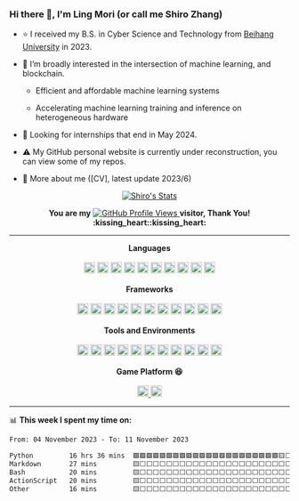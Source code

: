 ### Hi there 👋, I'm Ling Mori (or call me Shiro Zhang)

- :star: I received my B.S. in Cyber Science and Technology from [Beihang University](https://www.buaa.edu.cn/) in 2023.

- :thinking: I’m broadly interested in the intersection of machine learning, and blockchain.

  - Efficient and affordable machine learning systems

  - Accelerating machine learning training and inference on heterogeneous hardware

- :seedling: Looking for internships that end in May 2024.

- :warning: My GitHub personal website is currently under reconstruction, you can view some of my repos.

- 💬 More about me ([CV], latest update 2023/6)

<!--
**lingMori/lingMori** is a ✨ _special_ ✨ repository because its `README.md` (this file) appears on your GitHub profile.

Here are some ideas to get you started:

- 🔭 I’m currently working on ...
- 🌱 I’m currently learning ...
- 👯 I’m looking to collaborate on ...
- 🤔 I’m looking for help with ...
- 💬 Ask me about ...
- 📫 How to reach me: ...
- 😄 Pronouns: ...
- ⚡ Fun fact: ...
-->

<div align="center">
    <p>
        <a href="https://github.com/lingMori" class="rich-diff-level-one">
            <img src="https://github-readme-stats.vercel.app/api?username=lingMori&count_private=true&show_icons=true&theme=tokyonight"
                alt="Shiro's Stats">
        </a>
    </p>
</div>

<div align="center">
    <p>
        <a><strong>You are my</strong></a>
        <a href="https://github.com/lingMori" class="rich-diff-level-one">
            <img src="https://profile-counter.glitch.me/lingMori/count.svg" alt="GitHub Profile Views">
        </a>
        <a><strong>visitor, Thank You! :kissing_heart::kissing_heart:</strong></a>
    </p>
</div>



---

<div align="center">
    <strong>Languages</strong><br><br>
    <code><img height="20" src="https://img.shields.io/badge/C%2B%2B-00599C?style=for-the-badge&logo=c%2B%2B&logoColor=white" alt="C++" title="C++"></code>
    <code><img height="20" src="https://img.shields.io/badge/Python-FFD43B?style=for-the-badge&logo=python&logoColor=blue" alt="Python" title="Python"></code>
    <code><img height="20" src="https://img.shields.io/badge/Markdown-000000?style=for-the-badge&logo=markdown&logoColor=white" alt="Markdown" title="Markdown"></code>
    <code><img height="20" src="https://img.shields.io/badge/LaTeX-47A141?style=for-the-badge&logo=LaTeX&logoColor=white" alt="LaTex" title="LaTex"></code>
    <code><img height="20" src="https://img.shields.io/badge/c-%23A8B9CC?style=for-the-badge&logo=c&logoColor=white" alt="C" title="C"></code>
    <code><img height="20" src="https://img.shields.io/badge/go-00ADD8?style=for-the-badge&logo=go&logoColor=white" alt="go" title="go"></code>
    <code><img height="20" src="https://img.shields.io/badge/solidity-008FC7?style=for-the-badge&logo=solidity&logoColor=white" alt="solidity" title="solidity"></code>
    <code><img height="20" src="https://img.shields.io/badge/javascript-F7DF1E?style=for-the-badge&logo=javascript&logoColor=black" alt="javascript" title="javascript"></code>
    <code><img height="20" src="https://img.shields.io/badge/react-white?style=for-the-badge&logo=react&logoColor=blue" alt="react" title="react"></code>
    <code><img height="20" src="https://img.shields.io/badge/graphql-E10098?style=for-the-badge&logo=graphql&logoColor=black" alt="graphql" title="graphql"></code>
    <br><br><strong>Frameworks</strong><br><br>
    <code><img height="20" src="https://img.shields.io/badge/PyTorch-EE4C2C?style=for-the-badge&logo=PyTorch&logoColor=white" alt="Pytorch" title="Pytorch"></code>
    <code><img height="20" src="https://img.shields.io/badge/Numpy-777BB4?style=for-the-badge&logo=numpy&logoColor=white" alt="Numpy" title="Numpy"></code>
    <code><img height="20" src="https://img.shields.io/badge/Qt-41CD52?style=for-the-badge&logo=qt&logoColor=white" alt="Qt" title="Qt"></code>
    <code><img height="20" src="https://img.shields.io/badge/Unity-100000?style=for-the-badge&logo=unity&logoColor=white" alt="Unity" title="Unity"></code>
    <code><img height="20" src="https://img.shields.io/badge/matlab-fa5103?style=for-the-badge&logo=MATLAB&logoColor=white" alt="Matlab" title="Matlab"></code>
    <code><img height="20" src="https://img.shields.io/badge/next.js-000000?style=for-the-badge&logo=nextdotjs&logoColor=white" alt="nextdotjs" title="nextdotjs"></code>
    <code><img height="20" src="https://img.shields.io/badge/tailwindcss-06B6D4?style=for-the-badge&logo=tailwindcss&logoColor=black" alt="tailwindcss" title="tailwindcss"></code>
    <code><img height="20" src="https://img.shields.io/badge/vue.js-4FC08D?style=for-the-badge&logo=vuedotjs&logoColor=black" alt="vuedotjs" title="vuedotjs"></code>
    <code><img height="20" src="https://img.shields.io/badge/mysql-4479A1?style=for-the-badge&logo=mysql&logoColor=white" alt="mysql" title="mysql"></code>
    <code><img height="20" src="https://img.shields.io/badge/ethereum-3C3C3D?style=for-the-badge&logo=ethereum&logoColor=white" alt="ethereum" title="ethereum"></code>
    <code><img height="20" src="https://img.shields.io/badge/ipfs-65C2CB?style=for-the-badge&logo=ipfs&logoColor=black" alt="ipfs" title="ipfs"></code>
    <br><br><strong>Tools and Environments</strong><br><br>
    <code><img height="20" src="https://img.shields.io/badge/GIT-E44C30?style=for-the-badge&logo=git&logoColor=white" alt="Git" title="Git"></code>
    <code><img height="20" src="https://img.shields.io/badge/Visual_Studio_Code-0078D4?style=for-the-badge&logo=visual%20studio%20code&logoColor=white" alt="VSCode" title="VSCode"></code>
    <code><img height="20" src="https://img.shields.io/badge/conda-342B029.svg?&style=for-the-badge&logo=anaconda&logoColor=white" alt="conda" title="conda"></code>
    <code><img height="20" src="https://img.shields.io/badge/Docker-2CA5E0?style=for-the-badge&logo=docker&logoColor=white" alt="docker" title="docker"></code>
    <code><img height="20" src="https://img.shields.io/badge/tmux-1BB91F?style=for-the-badge&logo=tmux&logoColor=white" alt="tmux" title="tmux"></code>
    <code><img height="20" src="https://img.shields.io/badge/CMake-064F8C?style=for-the-badge&logo=cmake&logoColor=white" alt="cmake" title="cmake"></code>
    <code><img height="20" src="https://img.shields.io/badge/Ubuntu-E95420?style=for-the-badge&logo=ubuntu&logoColor=white" alt="ubuntu" title="ubuntu"></code>
    <code><img height="20" src="https://img.shields.io/badge/Linux-FCC624?style=for-the-badge&logo=linux&logoColor=black" alt="Linux" title="Linux"></code>
    <code><img height="20" src="https://img.shields.io/badge/Windows-0078D6?style=for-the-badge&logo=windows&logoColor=white" alt="Win" title="Win"></code>
    <code><img height="20" src="https://img.shields.io/badge/kalilinux-557C94?style=for-the-badge&logo=kalilinux&logoColor=black" alt="kalilinux" title="kalilinux"></code>
    <code><img height="20" src="https://img.shields.io/badge/centos-262577?style=for-the-badge&logo=centos&logoColor=white" alt="centos" title="centos"></code>
    <br><br><strong>Game Platform 😆</strong><br><br>
    <a href="https://steamcommunity.com/id/shirozhang/">
        <code><img height="20" src="https://img.shields.io/badge/Steam-000000?style=for-the-badge&logo=steam&logoColor=white" alt="Steam" title="Steam"></code>
    </a>
    <code><img height="20" src="https://img.shields.io/badge/Epic%20Games-313131?style=for-the-badge&logo=Epic%20Games&logoColor=white" alt="Epic" title="Epic"></code>
</div>

---

:bar_chart: **This week I spent my time on:**

<!--START_SECTION:waka-->

```txt
From: 04 November 2023 - To: 11 November 2023

Python         16 hrs 36 mins  🟩🟩🟩🟩🟩🟩🟩🟩🟩🟩🟩🟩🟩🟩🟩🟩🟩🟩🟩🟩🟩🟩🟨⬜⬜   89.14 %
Markdown       27 mins         🟨⬜⬜⬜⬜⬜⬜⬜⬜⬜⬜⬜⬜⬜⬜⬜⬜⬜⬜⬜⬜⬜⬜⬜⬜   02.49 %
Bash           20 mins         🟨⬜⬜⬜⬜⬜⬜⬜⬜⬜⬜⬜⬜⬜⬜⬜⬜⬜⬜⬜⬜⬜⬜⬜⬜   01.85 %
ActionScript   20 mins         🟨⬜⬜⬜⬜⬜⬜⬜⬜⬜⬜⬜⬜⬜⬜⬜⬜⬜⬜⬜⬜⬜⬜⬜⬜   01.83 %
Other          16 mins         🟨⬜⬜⬜⬜⬜⬜⬜⬜⬜⬜⬜⬜⬜⬜⬜⬜⬜⬜⬜⬜⬜⬜⬜⬜   01.45 %
```

<!--END_SECTION:waka-->

